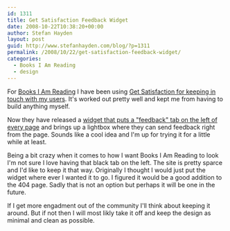 ```yaml
---
id: 1311
title: Get Satisfaction Feedback Widget
date: 2008-10-22T10:38:20+00:00
author: Stefan Hayden
layout: post
guid: http://www.stefanhayden.com/blog/?p=1311
permalink: /2008/10/22/get-satisfaction-feedback-widget/
categories:
  - Books I Am Reading
  - design
---
```

For <a href="http://www.booksiamreading.com">Books I Am Reading</a> I have been using <a href="http://getsatisfaction.com/booksiamreading">Get Satisfacti</a><a href="http://getsatisfaction.com/booksiamreading">on for keeping in touch with my users</a>. It's worked out pretty well and kept me from having to build anything myself.

Now they have released a <a href="http://getsatisfaction.com/widgets">widget that puts a "feedback" tab on the left of every page</a> and brings up a lightbox where they can send feedback right from the page. Sounds like a cool idea and I'm up for trying it for a little while at least.

Being a bit crazy when it comes to how I want Books I Am Reading to look I'm not sure I love having that black tab on the left. The site is pretty sparce and I'd like to keep it that way. Originally I thought I would just put the widget where ever I wanted it to go. I figured it would be a good addition to the 404 page. Sadly that is not an option but perhaps it will be one in the future.

If I get more engadment out of the community I'll think about keeping it around. But if not then I will most likly take it off and keep the design as minimal and clean as possible.